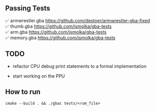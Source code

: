 ## Passing Tests

✅ armwrestler.gba https://github.com/destoer/armwrestler-gba-fixed  
✅ thumb.gba https://github.com/jsmolka/gba-tests  
✅ arm.gba https://github.com/jsmolka/gba-tests  
✅ memory.gba https://github.com/jsmolka/gba-tests

## TODO

- refactor CPU debug print statements to a formal implementation

- start working on the PPU

## How to run

```
cmake --build . && ./gbac tests/<rom_file>
```
